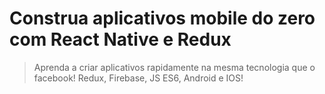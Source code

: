 # Construa aplicativos mobile do zero com React Native e Redux
> Aprenda a criar aplicativos rapidamente na mesma tecnologia que o facebook! Redux, Firebase, JS ES6, Android e IOS!
